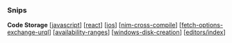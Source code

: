 ### Snips

**Code Storage**
[[javascript]]
[[react]]
[[ios]]
[[nim-cross-compile]]
[[fetch-options-exchange-urql]]
[[availability-ranges]]
[[windows-disk-creation]]
[[editors/index]]


[//begin]: # "Autogenerated link references for markdown compatibility"
[javascript]: javascript "javascript"
[react]: react "react"
[ios]: ios "ios"
[nim-cross-compile]: nim-cross-compile "nim-cross-compile"
[fetch-options-exchange-urql]: fetch-options-exchange-urql "fetch-options-exchange-urql"
[availability-ranges]: availability-ranges "availability-ranges"
[windows-disk-creation]: windows-disk-creation "Windows Disk Creation"
[editors/index]: editors/index "index"
[//end]: # "Autogenerated link references"
